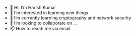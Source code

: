 - 👋 Hi, I’m Harish Kumar
- 👀 I’m interested in learning new things
- 🌱 I’m currently learning cryptography and network security
- 💞️ I’m looking to collaborate on ...
- 📫 How to reach me via email


<!---
gcp-practice/gcp-practice is a ✨ special ✨ repository because its `README.md` (this file) appears on your GitHub profile.
You can click the Preview link to take a look at your changes.
--->
